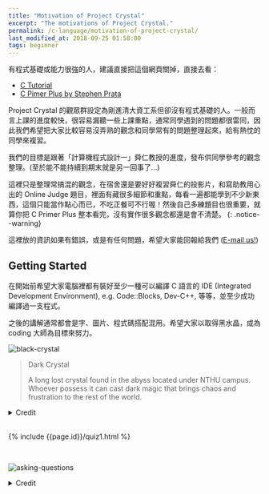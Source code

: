 ```yaml
---
title: "Motivation of Project Crystal"
excerpt: "The motivations of Project Crystal."
permalink: /c-language/motivation-of-project-crystal/
last_modified_at: 2018-09-25 01:58:00
tags: beginner
---
```


有程式基礎或能力很強的人，建議直接把這個網頁關掉，直接去看：
- [C Tutorial](https://www.tutorialspoint.com/cprogramming/index.htm)
- [C Pimer Plus by Stephen Prata](http://a.co/d/deD8s7I)

Project Crystal 的觀眾群設定為剛進清大資工系但卻沒有程式基礎的人。一般而言上課的進度較快，很容易漏聽一些上課重點，通常同學遇到的問題都很雷同，因此我們希望把大家比較容易沒弄熟的觀念和同學常有的問題整理起來，給有熱忱的同學來複習。

我們的目標是跟著「計算機程式設計一」舜仁教授的進度，發布供同學參考的觀念整理。(至於能不能持續到期末就是另一回事了...)

這裡只是整理常搞混的觀念，在宿舍還是要好好複習舜仁的投影片，和寫助教用心出的 Online Judge 題目，裡面有藏很多細節和重點，每看一遍都能學到不少新東西，這個只能當作點心而已，不吃正餐可不行喔！然後自己多練題目也很重要，就算你把 C Primer Plus 整本看完，沒有實作很多觀念都還是會不清楚。
{: .notice--warning}

<!--more-->

這裡放的資訊如果有錯誤，或是有任何問題，希望大家能回報給我們 (<a href="mailto:j3.soon@msa.hinet.net">E-mail us!</a>)

## Getting Started

在開始前希望大家電腦裡都有裝好至少一種可以編譯 C 語言的 IDE (Integrated Development Environment), e.g. Code::Blocks, Dev-C++, 等等，並至少成功編譯過一支程式。

之後的講解通常都會是字、圖片、程式碼搭配混用。希望大家以取得黑水晶，成為 coding 大師為目標來努力。

![black-crystal]({{site.imgs}}{{page.id}}/crystal_black.png)

> Dark Crystal
>
> A long lost crystal found in the abyss located under NTHU campus.<br/>Whoever possess it can cast dark magic that brings chaos and frustration to the rest of the world.

<details><summary markdown="span">Credit</summary>The black crystal above is licensed by <a href="https://www.instagram.com/j00bcat/">Jenny</a>.</details><br/>

{% include {{page.id}}/quiz1.html %}

<br/>

![asking-questions]({{site.imgs}}{{page.id}}/asking-questions-grant-snider.jpg)
<details><summary markdown="span">Credit</summary><div markdown="1">
[Incidental Comics by Grant Snider](http://www.incidentalcomics.com/2015/08/asking-questions.html) is licensed under a [Creative Commons Attribution-NonCommercial-NoDerivatives 4.0 International License](https://creativecommons.org/licenses/by-nc-nd/4.0/).
</div></details>
